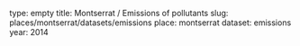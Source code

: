 type: empty
title: Montserrat / Emissions of pollutants
slug: places/montserrat/datasets/emissions
place: montserrat
dataset: emissions
year: 2014
